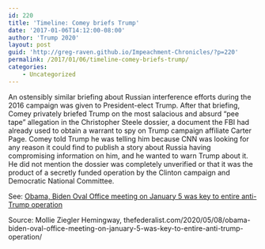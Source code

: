```yaml
---
id: 220
title: 'Timeline: Comey briefs Trump'
date: '2017-01-06T14:12:00-08:00'
author: 'Trump 2020'
layout: post
guid: 'http://greg-raven.github.io/Impeachment-Chronicles/?p=220'
permalink: /2017/01/06/timeline-comey-briefs-trump/
categories:
    - Uncategorized
---
```


An ostensibly similar briefing about Russian interference efforts during the 2016 campaign was given to President-elect Trump. After that briefing, Comey privately briefed Trump on the most salacious and absurd “pee tape” allegation in the Christopher Steele dossier, a document the FBI had already used to obtain a warrant to spy on Trump campaign affiliate Carter Page. Comey told Trump he was telling him because CNN was looking for any reason it could find to publish a story about Russia having compromising information on him, and he wanted to warn Trump about it. He did not mention the dossier was completely unverified or that it was the product of a secretly funded operation by the Clinton campaign and Democratic National Committee.

See: [Obama, Biden Oval Office meeting on January 5 was key to entire anti-Trump operation](http://greg-raven.github.io/Impeachment-Chronicles/2017/03/01/obama-biden-oval-office-meeting-on-january-5-was-key-to-entire-anti-trump-operation/)

Source: Mollie Ziegler Hemingway, thefederalist.com/2020/05/08/obama-biden-oval-office-meeting-on-january-5-was-key-to-entire-anti-trump-operation/